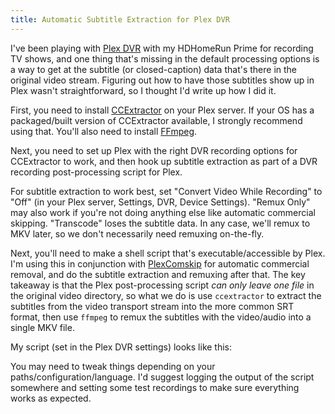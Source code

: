```yaml
---
title: Automatic Subtitle Extraction for Plex DVR
---
```


I've been playing with [Plex DVR](https://www.plex.tv/features/dvr/) with my HDHomeRun Prime for recording TV shows, and one thing that's missing in the default processing options is a way to get at the subtitle (or closed-caption) data that's there in the original video stream. Figuring out how to have those subtitles show up in Plex wasn't straightforward, so I thought I'd write up how I did it.

First, you need to install [CCExtractor](https://www.ccextractor.org/) on your Plex server. If your OS has a packaged/built version of CCExtractor available, I strongly recommend using that. You'll also need to install [FFmpeg](https://ffmpeg.org/).

Next, you need to set up Plex with the right DVR recording options for CCExtractor to work, and then hook up subtitle extraction as part of a DVR recording post-processing script for Plex.

For subtitle extraction to work best, set "Convert Video While Recording" to "Off" (in your Plex server, Settings, DVR, Device Settings). "Remux Only" may also work if you're not doing anything else like automatic commercial skipping. "Transcode" loses the subtitle data. In any case, we'll remux to MKV later, so we don't necessarily need remuxing on-the-fly.

Next, you'll need to make a shell script that's executable/accessible by Plex. I'm using this in conjunction with [PlexComskip](https://github.com/ekim1337/PlexComskip) for automatic commercial removal, and do the subtitle extraction and remuxing after that. The key takeaway is that the Plex post-processing script *can only leave one file* in the original video directory, so what we do is use `ccextractor` to extract the subtitles from the video transport stream into the more common SRT format, then use `ffmpeg` to remux the subtitles with the video/audio into a single MKV file.

My script (set in the Plex DVR settings) looks like this:

<script src="https://gist.github.com/ryanfb/fb3ba54cc4be8ac547f38fd91ae74f03.js"></script>

You may need to tweak things depending on your paths/configuration/language. I'd suggest logging the output of the script somewhere and setting some test recordings to make sure everything works as expected.
